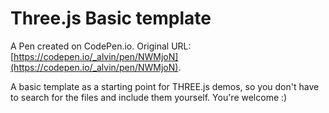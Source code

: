 # Three.js Basic template

A Pen created on CodePen.io. Original URL: [https://codepen.io/_alvin/pen/NWMjoN](https://codepen.io/_alvin/pen/NWMjoN).

A basic template as a starting point for THREE.js demos, so you don't have to search for the files and include them yourself.
You're welcome :)